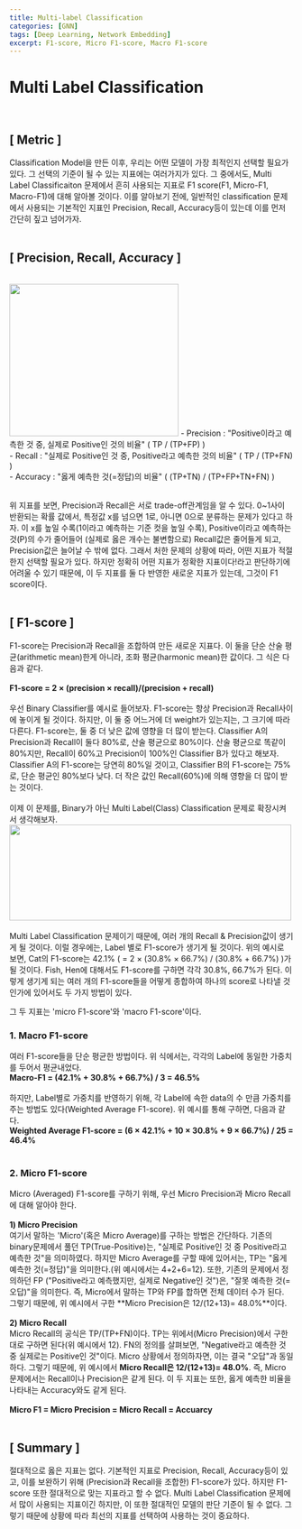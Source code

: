 ```yaml
---
title: Multi-label Classification
categories: [GNN]
tags: [Deep Learning, Network Embedding]
excerpt: F1-score, Micro F1-score, Macro F1-score
---
```


# Multi Label Classification <br><br>

## [ Metric ]
<script src="https://cdn.mathjax.org/mathjax/latest/MathJax.js?config=TeX-AMS-MML_HTMLorMML" type="text/javascript"></script>

Classification Model을 만든 이후, 우리는 어떤 모델이 가장 최적인지 선택할 필요가 있다. 그 선택의 기준이 될 수 있는 지표에는 여러가지가 있다. 그 중에서도, Multi Label Classificaiton 문제에서 흔히 사용되는 지표로 F1 score(F1, Micro-F1, Macro-F1)에 대해 알아볼 것이다. 이를 알아보기 전에, 일반적인 classification 문제에서 사용되는 기본적인 지표인 Precision, Recall, Accuracy등이 있는데 이를 먼저 간단히 짚고 넘어가자. <br> <br>

## [ Precision, Recall, Accuracy ]
<br>
<img src="https://sebastianraschka.com/images/faq/multiclass-metric/conf_mat.png" width="300" height="270" /> 
- Precision : "Positive이라고 예측한 것 중, 실제로 Positive인 것의 비율" ( TP / (TP+FP) ) <br>
- Recall : "실제로 Positive인 것 중, Positive라고 예측한 것의 비율" ( TP / (TP+FN) ) <br>
- Accuracy : "옳게 예측한 것(=정답)의 비율" ( (TP+TN) / (TP+FP+TN+FN) ) <br> <br>

위 지표를 보면, Precision과 Recall은 서로 trade-off관계임을 알 수 있다. 0~1사이 반환되는 확률 값에서, 특정값 x를 넘으면 1로, 아니면 0으로 분류하는 문제가 있다고 하자. 이 x를 높일 수록(1이라고 예측하는 기준 컷을 높일 수록), Positive이라고 예측하는 것(P)의 수가 줄어들어 (실제로 옳은 개수는 불변함으로) Recall값은 줄어들게 되고, Precision값은 늘어날 수 밖에 없다. 그래서 처한 문제의 상황에 따라, 어떤 지표가 적절한지 선택할 필요가 있다. 하지만 정확히 어떤 지표가 정확한 지표이다!라고 판단하기에 어려울 수 있기 때문에, 이 두 지표를 둘 다 반영한 새로운 지표가 있는데, 그것이 F1 score이다. <br><br>

## [ F1-score ]
F1-score는 Precision과 Recall을 조합하여 만든 새로운 지표다. 이 둘을 단순 산술 평균(arithmetic mean)한게 아니라, 조화 평균(harmonic mean)한 값이다. 그 식은 다음과 같다. <br> <br>
**F1-score = 2 × (precision × recall)/(precision + recall)** <br> <br>
우선 Binary Classifier를 예시로 들어보자. F1-score는 항상 Precision과 Recall사이에 놓이게 될 것이다. 하지만, 이 둘 중 어느거에 더 weight가 있는지는, 그 크기에 따라 다른다. F1-score는, 둘 중 더 낮은 값에 영향을 더 많이 받는다. Classifier A의 Precision과 Recall이 둘다 80%로, 산술 평균으로 80%이다. 산술 평균으로 똑같이 80%지만, Recall이 60%고 Precision이 100%인 Classifier B가 있다고 해보자. Classifier A의 F1-score는 당연히 80%일 것이고, Classifier B의 F1-score는 75%로, 단순 평균인 80%보다 낮다. 더 작은 값인 Recall(60%)에 의해 영향을 더 많이 받는 것이다.  <br> <br> 
이제 이 문제를, Binary가 아닌 Multi Label(Class) Classification 문제로 확장시켜서 생각해보자. <br>
<img src="https://miro.medium.com/max/739/1*ytdBywq7W65GyMqvx33PYQ.png" width="500" height="170" /> <br><br>
Multi Label Classification 문제이기 때문에, 여러 개의 Recall & Precision값이 생기게 될 것이다. 이럴 경우에는, Label 별로 F1-score가 생기게 될 것이다. 위의 예시로 보면, Cat의 F1-score는 42.1% ( = 2 × (30.8% × 66.7%) / (30.8% + 66.7%) )가 될 것이다. Fish, Hen에 대해서도 F1-score를 구하면 각각 30.8%, 66.7%가 된다. 이렇게 생기게 되는 여러 개의 F1-score들을 어떻게 종합하여 하나의 score로 나타낼 것인가에 있어서도 두 가지 방법이 있다. <br>

그 두 지표는 'micro F1-score'와 'macro F1-score'이다. <br>

### 1. Macro F1-score <br>
여러 F1-score들을 단순 평균한 방법이다. 위 식에서는, 각각의 Label에 동일한 가중치를 두어서 평균내었다. <br> 
**Macro-F1 = (42.1% + 30.8% + 66.7%) / 3 = 46.5%** <br> <br>
 하지만, Label별로 가중치를 반영하기 위해, 각 Label에 속한 data의 수 만큼 가중치를 주는 방법도 있다(Weighted Average F1-score). 위 예시를 통해 구하면, 다음과 같다.<br>
**Weighted Average F1-score = (6 × 42.1% + 10 × 30.8% + 9 × 66.7%) / 25 = 46.4%** <br> <br>


### 2. Micro F1-score  <br>
Micro (Averaged) F1-score를 구하기 위해, 우선 Micro Precision과 Micro Recall에 대해 알아야 한다. <br> <br>
**1) Micro Precision**<br>
여기서 말하는 'Micro'(혹은 Micro Average)를 구하는 방법은 간단하다. 기존의 binary문제에서 풀던 TP(True-Positive)는, "실제로 Positive인 것 중 Positive라고 예측한 것"을 의미하였다. 하지만 Micro Average를 구할 때에 있어서는, TP는 "옳게 예측한 것(=정답)"을 의미한다.(위 예시에서는 4+2+6=12). 또한, 기존의 문제에서 정의하던 FP ("Positive라고 예측했지만, 실제로 Negative인 것")은, "잘못 예측한 것(=오답)"을 의미한다. 즉, Micro에서 말하는 TP와 FP를 합하면 전체 데이터 수가 된다. 그렇기 때문에, 위 예시에서 구한 **Micro Precision은 12/(12+13)= 48.0%**이다. <br> <br>
**2) Micro Recall**<br>
Micro Recall의 공식은 TP/(TP+FN)이다. TP는 위에서(Micro Precision)에서 구한 대로 구하면 된다(위 예시에서 12). FN의 정의를 살펴보면, "Negative라고 예측한 것 중 실제로는 Positive인 것"이다. Micro 상황에서 정의하자면, 이는 결국 "오답"과 동일하다. 그렇기 때문에, 위 예시에서 **Micro Recall은 12/(12+13)= 48.0%**. 즉, Micro 문제에서는 Recall이나 Precision은 같게 된다. 이 두 지표는 또한, 옳게 예측한 비율을 나타내는 Accuracy와도 같게 된다.<br><br>
**Micro F1 = Micro Precision = Micro Recall = Accuarcy** <br><br>

## [ Summary ]  <br>
절대적으로 옳은 지표는 없다. 기본적인 지표로 Precision, Recall, Accuracy등이 있고, 이를 보완하기 위해 (Precision과 Recall을 조합한) F1-score가 있다. 하지만 F1-score 또한 절대적으로 맞는 지표라고 할 수 없다. Multi Label Classification 문제에서 많이 사용되는 지표이긴 하지만, 이 또한 절대적인 모델의 판단 기준이 될 수 없다. 그렇기 때문에 상황에 따라 최선의 지표를 선택하여 사용하는 것이 중요하다.
